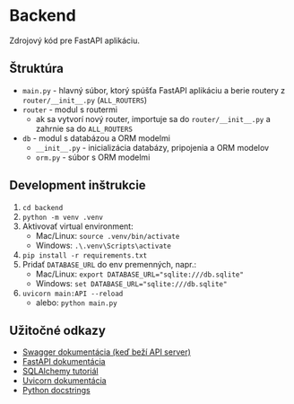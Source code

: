 # Backend

Zdrojový kód pre FastAPI aplikáciu.

## Štruktúra

- `main.py` - hlavný súbor, ktorý spúšťa FastAPI aplikáciu a berie routery z `router/__init__.py` (`ALL_ROUTERS`)
- `router` - modul s routermi
  - ak sa vytvorí nový router, importuje sa do `router/__init__.py` a zahrnie sa do `ALL_ROUTERS`
- `db` - modul s databázou a ORM modelmi
  - `__init__.py` - inicializácia databázy, pripojenia a ORM modelov
  - `orm.py` - súbor s ORM modelmi

## Development inštrukcie

1. `cd backend`
2. `python -m venv .venv`
3. Aktivovať virtual environment:
    - Mac/Linux: `source .venv/bin/activate`
    - Windows: `.\.venv\Scripts\activate`
4. `pip install -r requirements.txt`
5. Pridať `DATABASE_URL` do env premenných, napr.:
    - Mac/Linux: `export DATABASE_URL="sqlite:///db.sqlite"`
    - Windows: `set DATABASE_URL="sqlite:///db.sqlite"`
6. `uvicorn main:API --reload`
    - alebo: `python main.py`

## Užitočné odkazy

- [Swagger dokumentácia (keď beží API server)](http://localhost:8000/docs)
- [FastAPI dokumentácia](https://fastapi.tiangolo.com/)
- [SQLAlchemy tutoriál](https://docs.sqlalchemy.org/en/20/tutorial/index.html)
- [Uvicorn dokumentácia](https://www.uvicorn.org/)
- [Python docstrings](https://www.python.org/dev/peps/pep-0257/)
